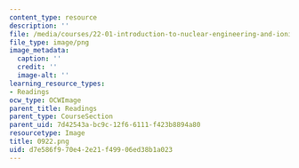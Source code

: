 ```yaml
---
content_type: resource
description: ''
file: /media/courses/22-01-introduction-to-nuclear-engineering-and-ionizing-radiation-fall-2016/d7e586f970e42e21f49906ed38b1a023_0922.png
file_type: image/png
image_metadata:
  caption: ''
  credit: ''
  image-alt: ''
learning_resource_types:
- Readings
ocw_type: OCWImage
parent_title: Readings
parent_type: CourseSection
parent_uid: 7d42543a-bc9c-12f6-6111-f423b8894a80
resourcetype: Image
title: 0922.png
uid: d7e586f9-70e4-2e21-f499-06ed38b1a023
---
```

